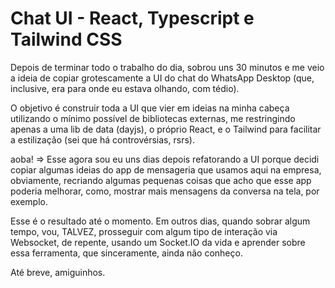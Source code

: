 # Chat UI - React, Typescript e Tailwind CSS

Depois de terminar todo o trabalho do dia, sobrou uns 30 minutos e me veio a ideia de copiar grotescamente a UI do chat do WhatsApp Desktop (que, inclusive, era para onde eu estava olhando, com tédio).

O objetivo é construir toda a UI que vier em ideias na minha cabeça utilizando o mínimo possível de bibliotecas externas, me restringindo apenas a uma lib de data (dayjs), o próprio React, e o Tailwind para facilitar a estilização (sei que há controvérsias, rsrs).

aoba! => Esse agora sou eu uns dias depois refatorando a UI porque decidi copiar algumas ideias do app de mensageria que usamos aqui na empresa, obviamente, recriando algumas pequenas coisas que acho que esse app poderia melhorar, como, mostrar mais mensagens da conversa na tela, por exemplo.

Esse é o resultado até o momento. Em outros dias, quando sobrar algum tempo, vou, TALVEZ, prosseguir com algum tipo de interação via Websocket, de repente, usando um Socket.IO da vida e aprender sobre essa ferramenta, que sinceramente, ainda não conheço.

Até breve, amiguinhos.
